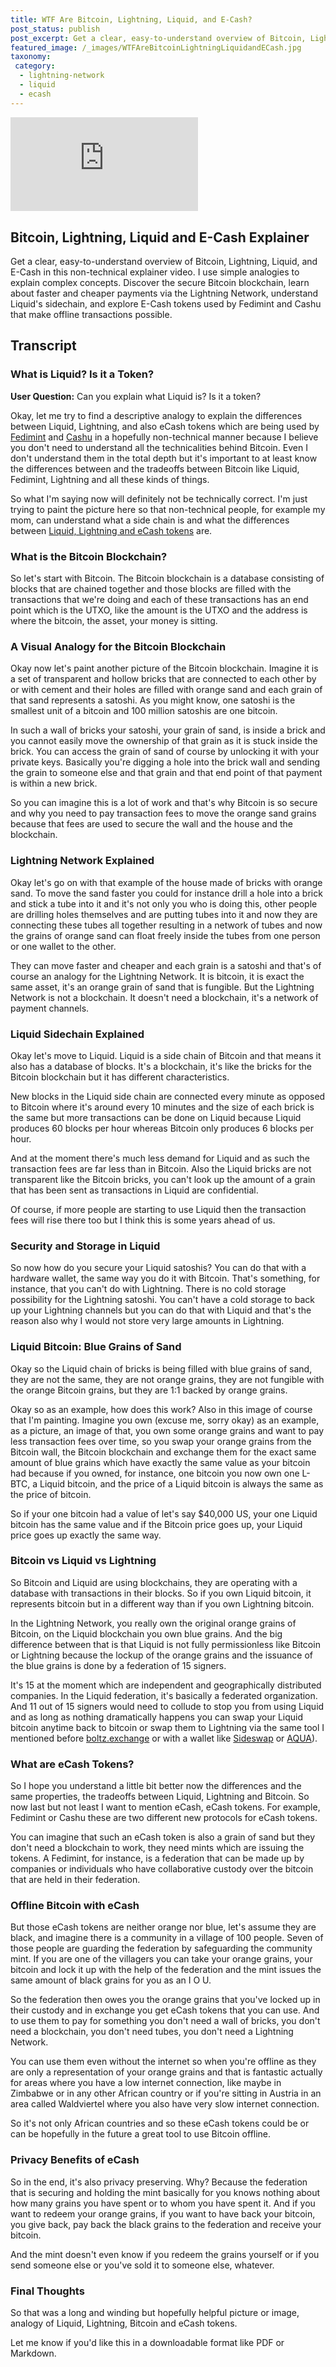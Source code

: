 ```yaml
---
title: WTF Are Bitcoin, Lightning, Liquid, and E-Cash?
post_status: publish
post_excerpt: Get a clear, easy-to-understand overview of Bitcoin, Lightning, Liquid, and E-Cash.
featured_image: /_images/WTFAreBitcoinLightningLiquidandECash.jpg
taxonomy:
 category:
  - lightning-network
  - liquid
  - ecash
---
```


<iframe src="https://player.vimeo.com/video/1019660763?badge=0&amp;autopause=0&amp;player_id=0&amp;app_id=58479" frameborder="0" allow="autoplay; fullscreen; picture-in-picture; clipboard-write; encrypted-media" title="WTF Are Bitcoin, Lightning, Liquid, and E-Cash？"></iframe>

<div style="margin-bottom:30px;"></div>

## Bitcoin, Lightning, Liquid and E-Cash Explainer

Get a clear, easy-to-understand overview of Bitcoin, Lightning, Liquid, and E-Cash in this non-technical explainer video. I use simple analogies to explain complex concepts. Discover the secure Bitcoin blockchain, learn about faster and cheaper payments via the Lightning Network, understand Liquid's sidechain, and explore E-Cash tokens used by Fedimint and Cashu that make offline transactions possible.

## Transcript

### What is Liquid? Is it a Token?

**User Question:** Can you explain what Liquid is? Is it a token?

Okay, let me try to find a descriptive analogy to explain the differences between Liquid, Lightning, and also eCash tokens which are being used by [Fedimint](https://fedimint.org/) and [Cashu](https://cashu.space/) in a hopefully non-technical manner because I believe you don't need to understand all the technicalities behind Bitcoin. Even I don't understand them in the total depth but it's important to at least know the differences between and the tradeoffs between Bitcoin like Liquid, Fedimint, Lightning and all these kinds of things.

So what I'm saying now will definitely not be technically correct. I'm just trying to paint the picture here so that non-technical people, for example my mom, can understand what a side chain is and what the differences between [Liquid, Lightning and eCash tokens](https://www.youtube.com/watch?v=3E12dUnYh90) are.

### What is the Bitcoin Blockchain?

So let's start with Bitcoin. The Bitcoin blockchain is a database consisting of blocks that are chained together and those blocks are filled with the transactions that we're doing and each of these transactions has an end point which is the UTXO, like the amount is the UTXO and the address is where the bitcoin, the asset, your money is sitting.

### A Visual Analogy for the Bitcoin Blockchain

Okay now let's paint another picture of the Bitcoin blockchain. Imagine it is a set of transparent and hollow bricks that are connected to each other by or with cement and their holes are filled with orange sand and each grain of that sand represents a satoshi. As you might know, one satoshi is the smallest unit of a bitcoin and 100 million satoshis are one bitcoin.

In such a wall of bricks your satoshi, your grain of sand, is inside a brick and you cannot easily move the ownership of that grain as it is stuck inside the brick. You can access the grain of sand of course by unlocking it with your private keys. Basically you're digging a hole into the brick wall and sending the grain to someone else and that grain and that end point of that payment is within a new brick.

So you can imagine this is a lot of work and that's why Bitcoin is so secure and why you need to pay transaction fees to move the orange sand grains because that fees are used to secure the wall and the house and the blockchain.

### Lightning Network Explained

Okay let's go on with that example of the house made of bricks with orange sand. To move the sand faster you could for instance drill a hole into a brick and stick a tube into it and it's not only you who is doing this, other people are drilling holes themselves and are putting tubes into it and now they are connecting these tubes all together resulting in a network of tubes and now the grains of orange sand can float freely inside the tubes from one person or one wallet to the other.

They can move faster and cheaper and each grain is a satoshi and that's of course an analogy for the Lightning Network. It is bitcoin, it is exact the same asset, it's an orange grain of sand that is fungible. But the Lightning Network is not a blockchain. It doesn't need a blockchain, it's a network of payment channels.

### Liquid Sidechain Explained

Okay let's move to Liquid. Liquid is a side chain of Bitcoin and that means it also has a database of blocks. It's a blockchain, it's like the bricks for the Bitcoin blockchain but it has different characteristics.

New blocks in the Liquid side chain are connected every minute as opposed to Bitcoin where it's around every 10 minutes and the size of each brick is the same but more transactions can be done on Liquid because Liquid produces 60 blocks per hour whereas Bitcoin only produces 6 blocks per hour.

And at the moment there's much less demand for Liquid and as such the transaction fees are far less than in Bitcoin. Also the Liquid bricks are not transparent like the Bitcoin bricks, you can't look up the amount of a grain that has been sent as transactions in Liquid are confidential.

Of course, if more people are starting to use Liquid then the transaction fees will rise there too but I think this is some years ahead of us.

### Security and Storage in Liquid

So now how do you secure your Liquid satoshis? You can do that with a hardware wallet, the same way you do it with Bitcoin. That's something, for instance, that you can't do with Lightning. There is no cold storage possibility for the Lightning satoshi. You can't have a cold storage to back up your Lightning channels but you can do that with Liquid and that's the reason also why I would not store very large amounts in Lightning.

### Liquid Bitcoin: Blue Grains of Sand

Okay so the Liquid chain of bricks is being filled with blue grains of sand, they are not the same, they are not orange grains, they are not fungible with the orange Bitcoin grains, but they are 1:1 backed by orange grains.

Okay so as an example, how does this work? Also in this image of course that I'm painting. Imagine you own (excuse me, sorry okay) as an example, as a picture, an image of that, you own some orange grains and want to pay less transaction fees over time, so you swap your orange grains from the Bitcoin wall, the Bitcoin blockchain and exchange them for the exact same amount of blue grains which have exactly the same value as your bitcoin had because if you owned, for instance, one bitcoin you now own one L-BTC, a Liquid bitcoin, and the price of a Liquid bitcoin is always the same as the price of bitcoin.

So if your one bitcoin had a value of let's say \$40,000 US, your one Liquid bitcoin has the same value and if the Bitcoin price goes up, your Liquid price goes up exactly the same way.

### Bitcoin vs Liquid vs Lightning

So Bitcoin and Liquid are using blockchains, they are operating with a database with transactions in their blocks. So if you own Liquid bitcoin, it represents bitcoin but in a different way than if you own Lightning bitcoin.

In the Lightning Network, you really own the original orange grains of Bitcoin, on the Liquid blockchain you own blue grains. And the big difference between that is that Liquid is not fully permissionless like Bitcoin or Lightning because the lockup of the orange grains and the issuance of the blue grains is done by a federation of 15 signers.

It's 15 at the moment which are independent and geographically distributed companies. In the Liquid federation, it's basically a federated organization. And 11 out of 15 signers would need to collude to stop you from using Liquid and as long as nothing dramatically happens you can swap your Liquid bitcoin anytime back to bitcoin or swap them to Lightning via the same tool I mentioned before [boltz.exchange](https://boltz.exchange) or with a wallet like [Sideswap](https://sideswap.io) or [AQUA](https://aqua.net/)).

### What are eCash Tokens?

So I hope you understand a little bit better now the differences and the same properties, the tradeoffs between Liquid, Lightning and Bitcoin. So now last but not least I want to mention eCash, eCash tokens. For example, Fedimint or Cashu these are two different new protocols for eCash tokens.

You can imagine that such an eCash token is also a grain of sand but they don't need a blockchain to work, they need mints which are issuing the tokens. A Fedimint, for instance, is a federation that can be made up by companies or individuals who have collaborative custody over the bitcoin that are held in their federation.

### Offline Bitcoin with eCash

But those eCash tokens are neither orange nor blue, let's assume they are black, and imagine there is a community in a village of 100 people. Seven of those people are guarding the federation by safeguarding the community mint. If you are one of the villagers you can take your orange grains, your bitcoin and lock it up with the help of the federation and the mint issues the same amount of black grains for you as an I O U.

So the federation then owes you the orange grains that you've locked up in their custody and in exchange you get eCash tokens that you can use. And to use them to pay for something you don't need a wall of bricks, you don't need a blockchain, you don't need tubes, you don't need a Lightning Network.

You can use them even without the internet so when you're offline as they are only a representation of your orange grains and that is fantastic actually for areas where you have a low internet connection, like maybe in Zimbabwe or in any other African country or if you're sitting in Austria in an area called Waldviertel where you also have very slow internet connection.

So it's not only African countries and so these eCash tokens could be or can be hopefully in the future a great tool to use Bitcoin offline.

### Privacy Benefits of eCash

So in the end, it's also privacy preserving. Why? Because the federation that is securing and holding the mint basically for you knows nothing about how many grains you have spent or to whom you have spent it. And if you want to redeem your orange grains, if you want to have back your bitcoin, you give back, pay back the black grains to the federation and receive your bitcoin.

And the mint doesn't even know if you redeem the grains yourself or if you send someone else or you've sold it to someone else, whatever.

### Final Thoughts

So that was a long and winding but hopefully helpful picture or image, analogy of Liquid, Lightning, Bitcoin and eCash tokens.

Let me know if you'd like this in a downloadable format like PDF or Markdown.
